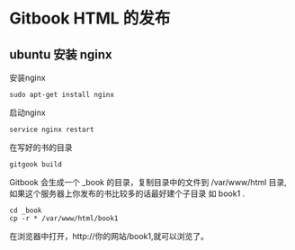 # Gitbook HTML 的发布

## ubuntu 安装 nginx

安装nginx

```
sudo apt-get install nginx
```

启动nginx

```
service nginx restart
```

在写好的书的目录

```
gitgook build
```

Gitbook 会生成一个 _book 的目录，复制目录中的文件到 /var/www/html 目录,如果这个服务器上你发布的书比较多的话最好建个子目录 如 book1 .

```
cd _book
cp -r * /var/www/html/book1
```

在浏览器中打开，http://你的网站/book1,就可以浏览了。